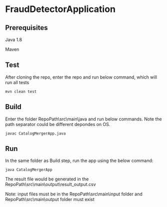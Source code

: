 # FraudDetectorApplication

## Prerequisites

Java 1.8

Maven

## Test

After cloning the repo, enter the repo and run below command, which will run all tests

`mvn clean test`

## Build
Enter the folder RepoPath\src\main\java and run below commands. Note the path separator could be different depondes on OS.

`javac CatalogMergerApp.java`

## Run
In the same folder as Build step, run the app using the below command:

`java CatalogMergerApp`

The result file would be generated in the RepoPath\src\main\output\result_output.csv

Note: input files must be in the RepoPath\src\main\input folder and RepoPath\src\main\output folder must exist


